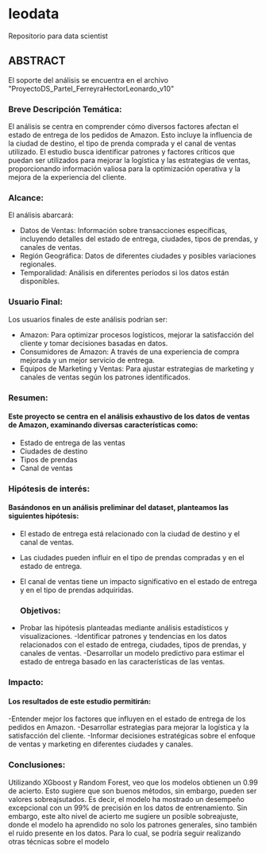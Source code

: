 # leodata
Repositorio para data scientist

## ABSTRACT
El soporte del análisis se encuentra en el archivo "ProyectoDS_ParteI_FerreyraHectorLeonardo_v10"

### Breve Descripción Temática:
El análisis se centra en comprender cómo diversos factores afectan el estado de entrega de los pedidos de Amazon. Esto incluye la influencia de la ciudad de destino, el tipo de prenda comprada y el canal de ventas utilizado. El estudio busca identificar patrones y factores críticos que puedan ser utilizados para mejorar la logística y las estrategias de ventas, proporcionando información valiosa para la optimización operativa y la mejora de la experiencia del cliente.

### Alcance:

El análisis abarcará:
- Datos de Ventas: Información sobre transacciones específicas, incluyendo detalles del estado de entrega, ciudades, tipos de prendas, y canales de ventas.
- Región Geográfica: Datos de diferentes ciudades y posibles variaciones regionales.
- Temporalidad: Análisis en diferentes períodos si los datos están disponibles.

### Usuario Final:
Los usuarios finales de este análisis podrían ser:
- Amazon: Para optimizar procesos logísticos, mejorar la satisfacción del cliente y tomar decisiones basadas en datos.
- Consumidores de Amazon: A través de una experiencia de compra mejorada y un mejor servicio de entrega.
- Equipos de Marketing y Ventas: Para ajustar estrategias de marketing y canales de ventas según los patrones identificados.

### Resumen:
#### Este proyecto se centra en el análisis exhaustivo de los datos de ventas de Amazon, examinando diversas características como:
- Estado de entrega de las ventas
- Ciudades de destino
- Tipos de prendas
- Canal de ventas

 ###  Hipótesis de interés:
#### Basándonos en un análisis preliminar del dataset, planteamos las siguientes hipótesis:
- El estado de entrega está relacionado con la ciudad de destino y el canal de ventas.
- Las ciudades pueden influir en el tipo de prendas compradas y en el estado de entrega.
- El canal de ventas tiene un impacto significativo en el estado de entrega y en el tipo de prendas adquiridas.
  
  ### Objetivos:
- Probar las hipótesis planteadas mediante análisis estadísticos y visualizaciones.
-Identificar patrones y tendencias en los datos relacionados con el estado de entrega, ciudades, tipos de prendas, y canales de ventas.
-Desarrollar un modelo predictivo para estimar el estado de entrega basado en las características de las ventas.

### Impacto:
#### Los resultados de este estudio permitirán:
-Entender mejor los factores que influyen en el estado de entrega de los pedidos en Amazon.
-Desarrollar estrategias para mejorar la logística y la satisfacción del cliente.
-Informar decisiones estratégicas sobre el enfoque de ventas y marketing en diferentes ciudades y canales.

### Conclusiones:
Utilizando XGboost y Random Forest, veo que los modelos obtienen un 0.99 de acierto. Esto sugiere que son buenos métodos, sin embargo, pueden ser valores sobreajsutados. Es decir, el modelo ha mostrado un desempeño excepcional con un 99% de precisión en los datos de entrenamiento. Sin embargo, este alto nivel de acierto me sugiere un posible sobreajuste, donde el modelo ha aprendido no solo los patrones generales, sino también el ruido presente en los datos. Para lo cual, se podría seguir realizando otras técnicas sobre el modelo
